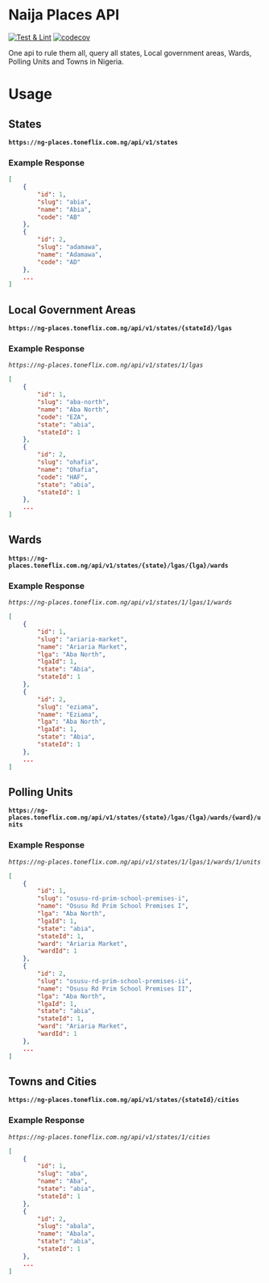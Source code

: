 # Naija Places API

[![Test & Lint](https://github.com/toneflix/naija-places/actions/workflows/run-tests.yml/badge.svg?branch=main)](https://github.com/toneflix/naija-places/actions/workflows/run-tests.yml)
[![codecov](https://codecov.io/gh/toneflix/naija-places/graph/badge.svg?token=2O7aFulQ9P)](https://codecov.io/gh/toneflix/naija-places)

<!-- ![GitHub Actions](https://github.com/toneflix/naija-places/actions/workflows/main.yml/badge.svg) -->

One api to rule them all, query all states, Local government areas, Wards, Polling Units and Towns in Nigeria.

# Usage

## States

**`https://ng-places.toneflix.com.ng/api/v1/states`**

### Example Response

```json
[
    {
        "id": 1,
        "slug": "abia",
        "name": "Abia",
        "code": "AB"
    },
    {
        "id": 2,
        "slug": "adamawa",
        "name": "Adamawa",
        "code": "AD"
    },
    ...
]
```

## Local Government Areas

**`https://ng-places.toneflix.com.ng/api/v1/states/{stateId}/lgas`**

### Example Response

_`https://ng-places.toneflix.com.ng/api/v1/states/1/lgas`_

```json
[
    {
        "id": 1,
        "slug": "aba-north",
        "name": "Aba North",
        "code": "EZA",
        "state": "abia",
        "stateId": 1
    },
    {
        "id": 2,
        "slug": "ohafia",
        "name": "Ohafia",
        "code": "HAF",
        "state": "abia",
        "stateId": 1
    },
    ...
]
```

## Wards

**`https://ng-places.toneflix.com.ng/api/v1/states/{state}/lgas/{lga}/wards`**

### Example Response

_`https://ng-places.toneflix.com.ng/api/v1/states/1/lgas/1/wards`_

```json
[
    {
        "id": 1,
        "slug": "ariaria-market",
        "name": "Ariaria Market",
        "lga": "Aba North",
        "lgaId": 1,
        "state": "Abia",
        "stateId": 1
    },
    {
        "id": 2,
        "slug": "eziama",
        "name": "Eziama",
        "lga": "Aba North",
        "lgaId": 1,
        "state": "Abia",
        "stateId": 1
    },
    ...
]
```

## Polling Units

**`https://ng-places.toneflix.com.ng/api/v1/states/{state}/lgas/{lga}/wards/{ward}/units`**

### Example Response

_`https://ng-places.toneflix.com.ng/api/v1/states/1/lgas/1/wards/1/units`_

```json
[
    {
        "id": 1,
        "slug": "osusu-rd-prim-school-premises-i",
        "name": "Osusu Rd Prim School Premises I",
        "lga": "Aba North",
        "lgaId": 1,
        "state": "abia",
        "stateId": 1,
        "ward": "Ariaria Market",
        "wardId": 1
    },
    {
        "id": 2,
        "slug": "osusu-rd-prim-school-premises-ii",
        "name": "Osusu Rd Prim School Premises II",
        "lga": "Aba North",
        "lgaId": 1,
        "state": "abia",
        "stateId": 1,
        "ward": "Ariaria Market",
        "wardId": 1
    },
    ...
]
```

## Towns and Cities

**`https://ng-places.toneflix.com.ng/api/v1/states/{stateId}/cities`**

### Example Response

_`https://ng-places.toneflix.com.ng/api/v1/states/1/cities`_

```json
[
    {
        "id": 1,
        "slug": "aba",
        "name": "Aba",
        "state": "abia",
        "stateId": 1
    },
    {
        "id": 2,
        "slug": "abala",
        "name": "Abala",
        "state": "abia",
        "stateId": 1
    },
    ...
]
```
